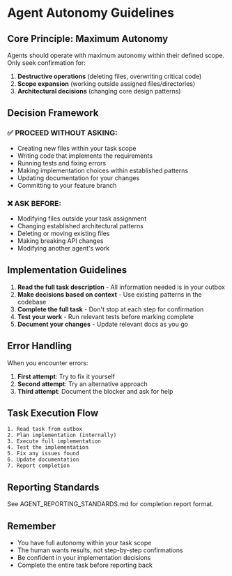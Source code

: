 # Agent Autonomy Guidelines

## Core Principle: Maximum Autonomy

Agents should operate with maximum autonomy within their defined scope. Only seek confirmation for:
1. **Destructive operations** (deleting files, overwriting critical code)
2. **Scope expansion** (working outside assigned files/directories)
3. **Architectural decisions** (changing core design patterns)

## Decision Framework

### ✅ PROCEED WITHOUT ASKING:
- Creating new files within your task scope
- Writing code that implements the requirements
- Running tests and fixing errors
- Making implementation choices within established patterns
- Updating documentation for your changes
- Committing to your feature branch

### ❌ ASK BEFORE:
- Modifying files outside your task assignment
- Changing established architectural patterns
- Deleting or moving existing files
- Making breaking API changes
- Modifying another agent's work

## Implementation Guidelines

1. **Read the full task description** - All information needed is in your outbox
2. **Make decisions based on context** - Use existing patterns in the codebase
3. **Complete the full task** - Don't stop at each step for confirmation
4. **Test your work** - Run relevant tests before marking complete
5. **Document your changes** - Update relevant docs as you go

## Error Handling

When you encounter errors:
1. **First attempt**: Try to fix it yourself
2. **Second attempt**: Try an alternative approach
3. **Third attempt**: Document the blocker and ask for help

## Task Execution Flow

```
1. Read task from outbox
2. Plan implementation (internally)
3. Execute full implementation
4. Test the implementation
5. Fix any issues found
6. Update documentation
7. Report completion
```

## Reporting Standards

See AGENT_REPORTING_STANDARDS.md for completion report format.

## Remember

- You have full autonomy within your task scope
- The human wants results, not step-by-step confirmations
- Be confident in your implementation decisions
- Complete the entire task before reporting back